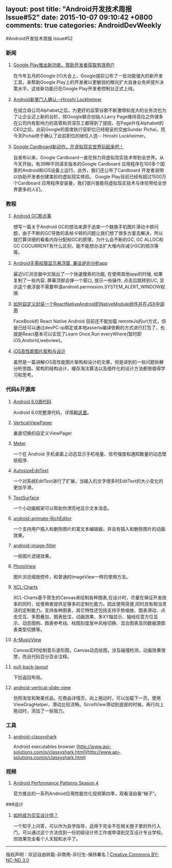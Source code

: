 layout: post
title: "Android开发技术周报 Issue#52"
date: 2015-10-07 09:10:42 +0800
comments: true
categories: AndroidDevWeekly
---

#Android开发技术周报 Issue#52

### 新闻

1. [Google Play推出新功能，帮助开发者获取有效用户](http://blog.sina.com.cn/s/blog_9c079b040102wazz.html)

	在今年五月的Google I/O大会上，Google提前公布了一批功能强大的新开发工具，来帮助Google Play上的开发者以更敏锐的眼光扩大自身业务并提升决策水平。这些新功能已在Google Play开发者控制台正式上线。

1. [Android新掌门人确认--Hiroshi Lockheimer](http://www.cnbeta.com/articles/438269.htm)

	在成立母公司Alphabet之后，为更好的监管谷歌不断激增和庞大的业务流也为了让企业迈上新的台阶，除Google联合创始人Larry Page维持高位之外很多在公司内有影响力的高管和资深员工都得到了提拔，在Page升任Alphabet的CEO之后，此前Google的首席执行官职位已经稳妥的交由Sundar Pichai，而今天Pichai终于确认了此前职位的继任人选-- Hiroshi Lockheimer。

1. [Google Cardboard新动作，在虚拟现实世界玩起来吧！](http://blog.sina.com.cn/s/blog_9c079b040102waxu.html)

	自发布以来，Google Cardboard一直在努力将虚拟现实技术带到全世界。从今天开始，有39种不同语言版本的Google Cardboard 应用程序在100多个国家的Android和iOS设备上运行。此外，我们还公布了Cardboard 开发者说明以协助开发者创建美妙的虚拟现实体验。 Google Play目前已经有超过1500万个Cardboard 应用程序安装量，我们很兴奋能将虚拟现实技术与体验带给全世界更多的人们。

### 教程

1. [Android GC那点事](http://mp.weixin.qq.com/s?__biz=MzI1MTA1MzM2Nw==&mid=400021278&idx=1&sn=0e971807eb0e9dcc1a81853189a092f3&scene=0#rd)

	想写一篇关于Android GC的想法来源于追查一个魅族手机图片滑动卡顿问题，由于不断的GC导致的丢帧卡顿的问题让我们想了很多方案去解决，所以就打算详细的看看内存分配和GC的原理，为什么会不断的GC, GC ALLOC和GC COCURRENT有什么区别，能不能想办法扩大堆内存减少GC的频次等等。

1. [Android无需权限显示悬浮窗, 兼谈逆向分析app](http://www.jianshu.com/p/167fd5f47d5c)

	最近UC浏览器中文版出了一个快速搜索的功能, 在使用其他app的时候, 如果复制了一些内容, 屏幕顶部会弹一个窗口, 提示一些操作, 点击后跳转到UC, 显示这个悬浮窗不需要申请android.permission.SYSTEM_ALERT_WINDOW权限.

1. [如何自定义封装一个ReactNativeAndroid的NativeModule组件并在JSX中调用](http://weibo.com/p/2304184e1e357d0102yug0)

	FaceBook的 React Native Android 目前还不能加载 remoteJs的url方式，但是已经可以通过devPC-ip绑定或本地asserts编译依赖的方式进行打包了，也就是React基本可以实现了Learn Once,Run everyWhere(暂时即iOS,Andorid,webview)。

1. [iOS高性能图片架构与设计](http://t.cn/RyBJpvH)

	虽然是一篇讲解iOS高性能图片架构和设计的文章，但是讲到的一些问题拆解分析思路、架构的结构设计、缓存淘汰算法以及插件化的设计方法都很值得学习和思考。

### 代码&开源库

1. [Android 6.0源代码](http://pan.baidu.com/s/1bndnE8J)

	Android 6.0完整源代码，详情戳[这里](http://t.cn/RZgGJjj)。

1. [VerticalViewPager](https://github.com/kaelaela/VerticalViewPager)

	垂直切换的自定义ViewPager

1. [Meter](https://github.com/googlecreativelab/meter)

	一个在 Android 手机桌面上动态显示手机电量、信号强度和通知数量的动态壁纸程序.

1. [AutosizeEditText](https://github.com/txusballesteros/AutosizeEditText)

	一个对系统EditText进行了扩展，当输入的文字很多时EditText的大小变化的更加平滑。

1. [TextSurface](https://github.com/elevenetc/TextSurface)

	一个小动画框架可以帮助你漂亮地显示文本消息。

1. [android-animate-RichEditor](https://github.com/xmuSistone/android-animate-RichEditor)

	一个支持用户插入和删除图片的富文本编辑器，并且有插入和删除图片的动画效果。

1. [android-image-filter](https://github.com/ragnraok/android-image-filter)

	一些图片滤镜效果。

1. [PhotoView](https://github.com/bm-x/PhotoView)

	图片浏览缩放控件，和普通的ImageView一样的使用方法。

1. [XCL-Charts](https://github.com/xcltapestry/XCL-Charts)

	XCL-Charts基于原生的Canvas来绘制各种图表,在设计时，尽量在保证开发效率的同时，给使用者提供足够多的定制化能力。因此使用简便,同时具有相当灵活的定制能力。支持各种图表，其它特性还包括支持手势缩放、图表滑动、点击交互、多图叠加、图表批注、动画效果、多XY轴显示、轴线任意方位显示、动态图例、图表参考线、柱图刻度居中风格切换、混合图表及同数据源图表类型切换等。

1. [A-MusicView](https://github.com/north2014/A-MusicView)

	Canvas实时绘制音乐波形图，Canvas动态绘图，涉及碰撞检测，动画效果很赞，而且代码百分百全注释。

1. [pull-back-layout](https://github.com/oxoooo/pull-back-layout)

	下拉返回布局。

1. [android-vertical-slide-view](https://github.com/xmuSistone/android-vertical-slide-view)	

	仿照淘宝和聚美优品，在商品详情页，向上拖动时，可以加载下一页。使用ViewDragHelper，滑动比较流畅。ScrollView滑动到底部的时候，再行向上拖动时，添加了一些阻力。

### 工具	

1. [android-classyshark](https://github.com/googlesamples/android-classyshark)

	Android executables browser [http://www.api-solutions.com/p/classyshark.html](http://www.api-solutions.com/p/classyshark.html)

### 视频

1. [Android Performance Patterns Season 4](http://t.cn/Ry3HYnT)

	官方推出的一系列Android应用性能优化视频第四季，观看请自备“梯子”。

###设计

1. [如何成为交互设计师？](http://www.zhihu.com/question/20827149/answer/65191954)

	一个知乎上问答，可以作为自学指导，适用于完全不在相关圈子里的外行入门，可以通过这个方法找到一份初级设计师工作或申请到交互设计专业学校。但效果完全看个人天赋和水平了。

----
版权声明：欢迎自由转载-非商用-非衍生-保持署名 | [Creative Commons BY-NC-ND 3.0](http://creativecommons.org/licenses/by-nc-nd/3.0/deed.zh3)